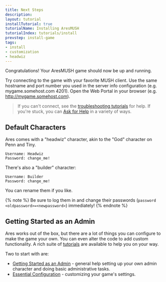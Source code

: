 ```yaml
---
title: Next Steps
description: 
layout: tutorial
installTutorial: true
tutorialName: Installing AresMUSH
tutorialIndex: tutorials/install
prevstep: install-game
tags:
- install
- customization
- headwiz
---
```


Congratulations! Your AresMUSH game should now be up and running.

Try connecting to the game with your favorite MUSH client. Use the same hostname and port number you used in the server info configuration (e.g. mygame.somehost.com 4201).   Open the Web Portal in your browser (e.g. http://mygame.somehost.com). 

> If you can't connect, see the [troubleshooting tutorials](/tutorials/code) for help.  If you're stuck, you can [Ask for Help](/feedback.html) in a variety of ways.

## Default Characters

Ares comes with a "headwiz" character, akin to the "God" character on Penn and Tiny. 

    Username: Headwiz
    Password: change_me!

There's also a "builder" character:

    Username: Builder
    Password: change_me!

You can rename them if you like.  

{% note %}
Be sure to log them in and change their passwords (`password <oldpassword>=<newpassword>`) immediately!
{% endnote %}

## Getting Started as an Admin

Ares works out of the box, but there are a lot of things you can configure to make the game your own.  You can even alter the code to add custom functionality.  A rich suite of [tutorials](/tutorials) are available to help you on your way.  

Two to start with are:

* [Getting Started as an Admin](/tutorials/manage/started.html) - general help setting up your own admin character and doing basic administrative tasks.
* [Essential Configuration](/tutorials/config/config-basics) - customizing your game's settings.